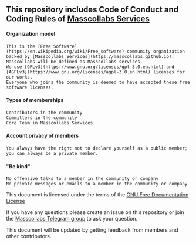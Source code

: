 ## This repository includes Code of Conduct and Coding Rules of [Masscollabs Services](https://masscollabs.github.io/)

#### Organization model
    This is the [Free Software](https://en.wikipedia.org/wiki/Free_software) community organization backed by [Masscollabs Services](https://masscollabs.github.io).
    Masscollabs will be defined as Masscollabs services.
    We use [GPLv3](https://www.gnu.org/licenses/gpl-3.0.en.html) and [AGPLv3](https://www.gnu.org/licenses/agpl-3.0.en.html) licenses for our works.
    Everyone who joins the community is deemed to have accepted these free software licenses.
#### Types of memberships
    Contributors in the community
    Committers in the community
    Core Team in Masscollabs Services
#### Account privacy of members
    You always have the right not to declare yourself as a public member; you can always be a private member.
#### "Be kind"
    No offensive talks to a member in the community or company 
    No private messages or emails to a member in the community or company

This document is licensed under the terms of the [GNU Free Documentation License](https://www.gnu.org/licenses/fdl-1.3.en.html)                                              
                                                                                       
If you have any questions please create an issue on this repository or join the [Masscollabs Telegram group](https://t.me/masscollabs) to ask your question.                 
                                                                                       
This document will be updated by getting feedback from members and other contributors.     
    

